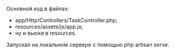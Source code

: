 Основной код в файлах:

- app/Http/Controllers/TaskController.php;
- resources/assets/js/app.js;
- ну и вьюхи в resources.

Запускал на локальном сервере с помощью php artisan serve.
